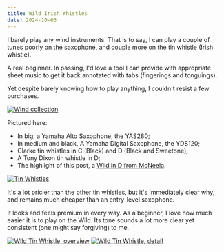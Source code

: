 ```yaml
---
title: Wild Irish Whistles
date: 2024-10-03
---
```


I barely play any wind instruments. That is to say, I can play a couple of tunes poorly on the saxophone, and couple more on the tin whistle (Irish whistle).

A real beginner. In passing, I'd love a tool I can provide with appropriate sheet music to get it back annotated with tabs (fingerings and tonguings).

Yet despite barely knowing how to play anything, I couldn't resist a few purchases.

[![Wind collection](/assets/wind/overview.avif)](/assets/wind/overview.avif)

Pictured here:
- In big, a Yamaha Alto Saxophone, the YAS280;
- In medium and black, A Yamaha Digital Saxophone, the YDS120;
- Clarke tin whistles in C (Black) and D (Black and Sweetone);
- A Tony Dixon tin whistle in D;
- The highlight of this post, a [Wild in D from McNeela](https://mcneelamusic.com/wild-irish-whistles/).

[![Tin Whistles](/assets/wind/whistles.avif)](/assets/wind/whistles.avif)

It's a lot pricier than the other tin whistles, but it's immediately clear why, and remains much cheaper than an entry-level saxophone.

It looks and feels premium in every way. As a beginner, I love how much easier it is to play on the Wild. Its tone sounds a lot more clear yet consistent (one might say forgiving) to me.

[![Wild Tin Whistle, overview](/assets/wind/wild.avif)](/assets/wind/wild.avif)
[![Wild Tin Whistle, detail](/assets/wind/wild2.avif)](/assets/wind/wild2.avif)

